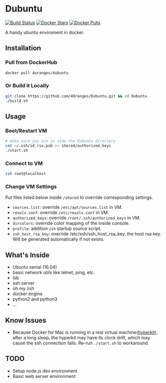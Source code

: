# Dubuntu

[![Build Status](https://travis-ci.org/4Oranges/Dubuntu.svg)](https://travis-ci.org/4Oranges/Dubuntu) [![Docker Stars](https://img.shields.io/docker/stars/4oranges/dubuntu.svg)](https://hub.docker.com/r/4oranges/dubuntu/) [![Docker Pulls](https://img.shields.io/docker/pulls/4oranges/dubuntu.svg)](https://hub.docker.com/r/4oranges/dubuntu/) 

A handy ubuntu enviroment in docker.

## Installation
### Pull from DockerHub
```bash
docker pull 4oranges/dubuntu
```

### Or Build it Locally
```bash
git clone https://github.com/4Oranges/Dubuntu.git && cd Dubuntu
./build.sh
```

## Usage
### Boot/Restart VM
```bash
# make sure you are in side the Dubuntu directory
cat ~/.ssh/id_rsa.pub >> shared/authorized_keys
./start.sh
```

### Connect to VM
```bash
ssh root@localhost
```

### Change VM Settings
Put files listed below inside `/shared` to override corresponding settings. 
- `sources.list`: override `/etc/apt/sources.list` in VM.
- `resolv.conf`: override `/etc/resolv.conf` in VM.
- `authorized_keys`: override `/root/.ssh/authorized_keys` in VM.
- `dircolors`: override color mapping of the inside console.
- `profile`: addition `zsh` startup source script.
- `ssh_host_rsa_key`: override /etc/ssh/ssh_host_rsa_key, the host rsa key. Will be generated automatically if not exists.


## What's Inside
- Ubuntu xenial (16.04)
- basic network utils like telnet, ping, etc.
- lsb
- ssh server
- oh my zsh
- docker engine
- python2 and python3
- ...

## Know Issues
- Because Docker for Mac is running in a real virtual machine([hyperkit](https://github.com/moby/hyperkit)), after a long sleep, the hyperkit may have its clock drift, which may cause the ssh connection fails. Re-run `./start.sh` to workaround.

## TODO
- Setup node.js dev environment
- Basic web server environment

